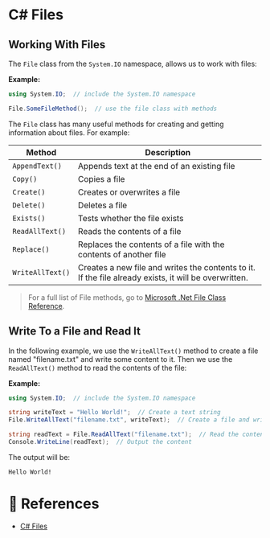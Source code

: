 # C# Files

## Working With Files

The `File` class from the `System.IO` namespace, allows us to work with files:

**Example:**

```cs
using System.IO;  // include the System.IO namespace

File.SomeFileMethod();  // use the file class with methods
```

The `File` class has many useful methods for creating and getting information about files. For example:

| Method           | Description                                                                                           |
| ---------------- | ----------------------------------------------------------------------------------------------------- |
| `AppendText()`   | Appends text at the end of an existing file                                                           |
| `Copy()`         | Copies a file                                                                                         |
| `Create()`       | Creates or overwrites a file                                                                          |
| `Delete()`       | Deletes a file                                                                                        |
| `Exists()`       | Tests whether the file exists                                                                         |
| `ReadAllText()`  | Reads the contents of a file                                                                          |
| `Replace()`      | Replaces the contents of a file with the contents of another file                                     |
| `WriteAllText()` | Creates a new file and writes the contents to it. If the file already exists, it will be overwritten. |

> For a full list of File methods, go to [Microsoft .Net File Class Reference](https://docs.microsoft.com/en-us/dotnet/api/system.io.file?view=netframework-4.8).

## Write To a File and Read It

In the following example, we use the `WriteAllText()` method to create a file named "filename.txt" and write some content to it. Then we use the `ReadAllText()` method to read the contents of the file:

**Example:**

```cs
using System.IO;  // include the System.IO namespace

string writeText = "Hello World!";  // Create a text string
File.WriteAllText("filename.txt", writeText);  // Create a file and write the content of writeText to it

string readText = File.ReadAllText("filename.txt");  // Read the contents of the file
Console.WriteLine(readText);  // Output the content
```

The output will be:

```
Hello World!
```

# 📜 References

- [C# Files](https://www.w3schools.com/cs/cs_files.php)
